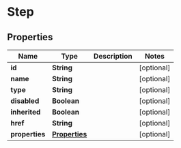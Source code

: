 
# Step

## Properties
Name | Type | Description | Notes
------------ | ------------- | ------------- | -------------
**id** | **String** |  |  [optional]
**name** | **String** |  |  [optional]
**type** | **String** |  |  [optional]
**disabled** | **Boolean** |  |  [optional]
**inherited** | **Boolean** |  |  [optional]
**href** | **String** |  |  [optional]
**properties** | [**Properties**](Properties.md) |  |  [optional]



